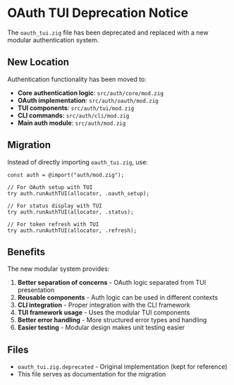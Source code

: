 # OAuth TUI Deprecation Notice

The `oauth_tui.zig` file has been deprecated and replaced with a new modular authentication system.

## New Location

Authentication functionality has been moved to:

- **Core authentication logic**: `src/auth/core/mod.zig`
- **OAuth implementation**: `src/auth/oauth/mod.zig` 
- **TUI components**: `src/auth/tui/mod.zig`
- **CLI commands**: `src/auth/cli/mod.zig`
- **Main auth module**: `src/auth/mod.zig`

## Migration

Instead of directly importing `oauth_tui.zig`, use:

```zig
const auth = @import("auth/mod.zig");

// For OAuth setup with TUI
try auth.runAuthTUI(allocator, .oauth_setup);

// For status display with TUI
try auth.runAuthTUI(allocator, .status);

// For token refresh with TUI  
try auth.runAuthTUI(allocator, .refresh);
```

## Benefits

The new modular system provides:

1. **Better separation of concerns** - OAuth logic separated from TUI presentation
2. **Reusable components** - Auth logic can be used in different contexts
3. **CLI integration** - Proper integration with the CLI framework
4. **TUI framework usage** - Uses the modular TUI components
5. **Better error handling** - More structured error types and handling
6. **Easier testing** - Modular design makes unit testing easier

## Files

- `oauth_tui.zig.deprecated` - Original implementation (kept for reference)
- This file serves as documentation for the migration